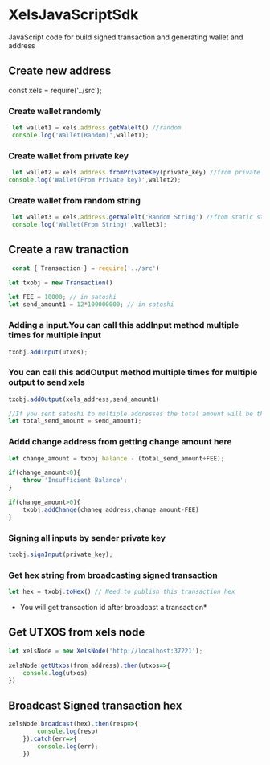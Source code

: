 # XelsJavaScriptSdk
JavaScript code for build signed transaction and generating wallet and address

## **Create new address**


const xels = require('../src');

### Create wallet randomly
```javascript
 let wallet1 = xels.address.getWalelt() //random
 console.log('Wallet(Random)',wallet1);
```
### Create wallet from private key
```javascript
 let wallet2 = xels.address.fromPrivateKey(private_key) //from private key
console.log('Wallet(From Private key)',wallet2);
```
### Create wallet from random string
```javascript
 let wallet3 = xels.address.getWalelt('Random String') //from static string
 console.log('Wallet(From String)',wallet3);
 ```



## **Create a raw tranaction**
```javascript
 const { Transaction } = require('../src')

let txobj = new Transaction()

let FEE = 10000; // in satoshi
let send_amount1 = 12*100000000; // in satoshi
```

### Adding a input.You can call this addInput method multiple times for multiple input
```javascript
txobj.addInput(utxos);
```
### You can call this addOutput method multiple times for multiple output to send xels
```javascript
txobj.addOutput(xels_address,send_amount1)

//If you sent satoshi to multiple addresses the total amount will be the sum of those.
let total_send_amount = send_amount1;
```

### Addd change address from getting change amount here

```javascript
let change_amount = txobj.balance - (total_send_amount+FEE);

if(change_amount<0){
    throw 'Insufficient Balance';
}

if(change_amount>0){
    txobj.addChange(chaneg_address,change_amount-FEE)
}

```



### Signing all inputs by sender private key
```javascript
txobj.signInput(private_key);
```
### Get hex string from broadcasting signed transaction
```javascript
let hex = txobj.toHex() // Need to publish this transaction hex

```
* You will get transaction id after broadcast a transaction*


## **Get UTXOS from xels node**
```javascript
let xelsNode = new XelsNode('http://localhost:37221');

xelsNode.getUtxos(from_address).then(utxos=>{
    console.log(utxos)
})
```
## **Broadcast Signed transaction hex**
```javascript
xelsNode.broadcast(hex).then(resp=>{
        console.log(resp)
    }).catch(err=>{
        console.log(err);
    })
```